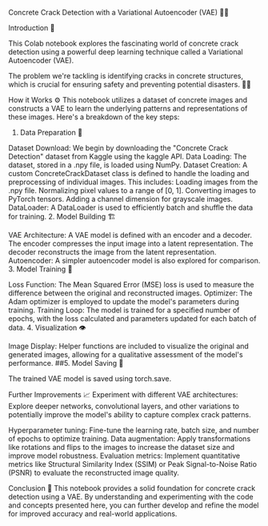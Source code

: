 Concrete Crack Detection with a Variational Autoencoder (VAE) 🧠🔨

Introduction 👋

This Colab notebook explores the fascinating world of concrete crack detection using a powerful deep learning technique called a Variational Autoencoder (VAE).

The problem we're tackling is identifying cracks in concrete structures, which is crucial for ensuring safety and preventing potential disasters. 🌉🦺

How it Works ⚙️
This notebook utilizes a dataset of concrete images and constructs a VAE to learn the underlying patterns and representations of these images. Here's a breakdown of the key steps:

1. Data Preparation 🍚

Dataset Download: We begin by downloading the "Concrete Crack Detection" dataset from Kaggle using the kaggle API.
Data Loading: The dataset, stored in a .npy file, is loaded using NumPy.
Dataset Creation: A custom ConcreteCrackDataset class is defined to handle the loading and preprocessing of individual images. This includes:
Loading images from the .npy file.
Normalizing pixel values to a range of [0, 1].
Converting images to PyTorch tensors.
Adding a channel dimension for grayscale images.
DataLoader: A DataLoader is used to efficiently batch and shuffle the data for training.
2. Model Building 🏗️

VAE Architecture: A VAE model is defined with an encoder and a decoder.
The encoder compresses the input image into a latent representation.
The decoder reconstructs the image from the latent representation.
Autoencoder: A simpler autoencoder model is also explored for comparison.
3. Model Training 🚀

Loss Function: The Mean Squared Error (MSE) loss is used to measure the difference between the original and reconstructed images.
Optimizer: The Adam optimizer is employed to update the model's parameters during training.
Training Loop: The model is trained for a specified number of epochs, with the loss calculated and parameters updated for each batch of data.
4. Visualization 👁️

Image Display: Helper functions are included to visualize the original and generated images, allowing for a qualitative assessment of the model's performance.
##5. Model Saving 💾

The trained VAE model is saved using torch.save.

Further Improvements 📈
Experiment with different VAE architectures: Explore deeper networks, convolutional layers, and other variations to potentially improve the model's ability to capture complex crack patterns.

Hyperparameter tuning: Fine-tune the learning rate, batch size, and number of epochs to optimize training.
Data augmentation: Apply transformations like rotations and flips to the images to increase the dataset size and improve model robustness.
Evaluation metrics: Implement quantitative metrics like Structural Similarity Index (SSIM) or Peak Signal-to-Noise Ratio (PSNR) to evaluate the reconstructed image quality.

Conclusion 🎉
This notebook provides a solid foundation for concrete crack detection using a VAE. By understanding and experimenting with the code and concepts presented here, you can further develop and refine the model for improved accuracy and real-world applications.






